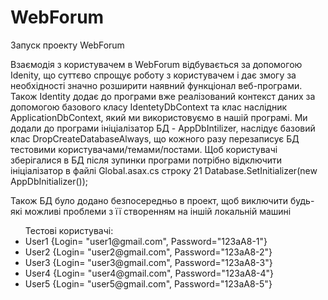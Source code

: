# WebForum
Запуск проекту WebForum
<br/>
<p>Взаємодія з користувачем в WebForum відбувається за допомогою Idenity, що суттєво спрощує роботу з користувачем і дає змогу за необхідності значно розширити наявний функціонал веб-програми. Також Identity додає до програми вже реалізований контекст даних за допомогою базового класу IdentetyDbContext<T> та клас наслідник ApplicationDbContext, який ми використовуємо в нашій програмі. Ми додали до програми ініціалізатор БД - AppDbIntilizer, наслідує базовий клас DropCreateDatabaseAlways, що кожного разу перезаписує БД тестовими користувачами/темами/постами. Щоб користувачі зберігалися в БД після зупинки програми потрібно відключити ініціалізатор в файлі Global.asax.cs строку 21 Database.SetInitializer<ApplicationDbContext>(new AppDbInitializer());</p> 
<p>Також БД було додано безпосередньо в проект, щоб виключити будь-які можливі проблеми з її створенням на іншій локальній машині</p>
<ul>Тестові користувачі:
  <li>User1 {Login= "user1@gmail.com", Password="123aA8-1"}</li>
<li>User2 {Login= "user2@gmail.com", Password="123aA8-2"}</li>
<li>User3 {Login= "user3@gmail.com", Password="123aA8-3"}</li>
<li>User4 {Login= "user4@gmail.com", Password="123aA8-4"}</li>
<li>User5 {Login= "user5@gmail.com", Password="123aA8-5"}</li>
  </ul>
